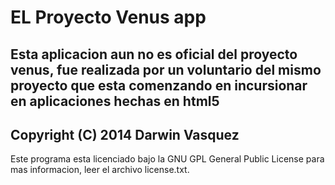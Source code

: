 EL Proyecto Venus app
============================
Esta aplicacion aun no es oficial del proyecto venus, fue realizada por un voluntario
del mismo proyecto que esta comenzando en incursionar en aplicaciones hechas en html5
------------------------------

Copyright (C) 2014  Darwin Vasquez
---------------------------
Este programa esta licenciado bajo la GNU GPL General Public License
para mas informacion, leer el archivo license.txt.


